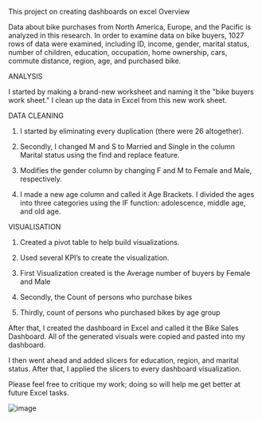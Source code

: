 This project on creating dashboards on excel
Overview 

Data about bike purchases from North America, Europe, and the Pacific is analyzed in this research.
In order to examine data on bike buyers, 1027 rows of data were examined, including ID, income, gender, marital status, number of children, education, occupation, home ownership, cars, commute distance, region, age, and purchased bike.

ANALYSIS 

I started by making a brand-new worksheet and naming it the "bike buyers work sheet." I clean up the data in Excel from this new work sheet.

DATA CLEANING 

1) I started by eliminating every duplication (there were 26 altogether).

2) Secondly, I changed M and S to Married and Single in the column Marital status using the find and replace feature.

3) Modifies the gender column by changing F and M to Female and Male, respectively.

4) I made a new age column and called it Age Brackets. I divided the ages into three categories using the IF function: adolescence, middle age, and old age.

VISUALISATION

1)	Created a pivot table to help build visualizations. 

2)	Used several KPI’s to create the visualization.

3)	First Visualization created is the Average number of buyers by Female and Male

4)	Secondly, the Count of persons who purchase bikes

5)	Thirdly, count of persons who purchased bikes by age group

After that, I created the dashboard in Excel and called it the Bike Sales Dashboard. All of the generated visuals were copied and pasted into my dashboard. 

I then went ahead and added slicers for education, region, and marital status. After that, I applied the slicers to every dashboard visualization.


Please feel free to critique my work; doing so will help me get better at future Excel tasks.


![image](https://github.com/user-attachments/assets/1299a85c-d3d8-4028-8476-0ed0f846b574)


